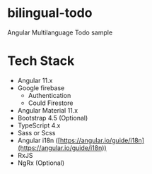 # bilingual-todo
Angular Multilanguage Todo sample

# Tech Stack

- Angular 11.x
- Google firebase
    - Authentication
    - Could Firestore
- Angular Material 11.x
- Bootstrap 4.5 (Optional)
- TypeScript 4.x
- Sass or Scss
- Angular i18n ([https://angular.io/guide/i18n](https://angular.io/guide/i18n))
- RxJS
- NgRx (Optional)
